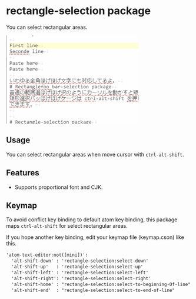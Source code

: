 # rectangle-selection package

You can select rectangular areas.

![A screenshot of rectangle-selection package](https://raw.githubusercontent.com/antunnet/atom-rectangle-selection/master/demo.gif)

## Usage

You can select rectangular areas when move cursor with `ctrl-alt-shift`.

## Features

- Supports proportional font and CJK.

## Keymap

To avoid conflict key binding to default atom key binding,
this package maps `ctrl-alt-shift` for select rectangular areas.

If you hope another key binding, edit your keymap file (keymap.cson) like this.

    'atom-text-editor:not([mini])':
      'alt-shift-down' : 'rectangle-selection:select-down'
      'alt-shift-up'   : 'rectangle-selection:select-up'
      'alt-shift-left' : 'rectangle-selection:select-left'
      'alt-shift-right': 'rectangle-selection:select-right'
      'alt-shift-home' : "rectangle-selection:select-to-beginning-Of-line"
      'alt-shift-end'  : "rectangle-selection:select-to-end-of-line"
